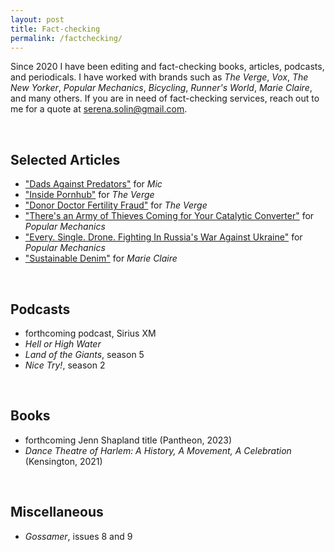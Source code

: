 ```yaml
---
layout: post
title: Fact-checking
permalink: /factchecking/
---
```


Since 2020 I have been editing and fact-checking books, articles, podcasts, and periodicals. I have worked with brands such as <em>The Verge</em>, <em>Vox</em>, <em>The New Yorker</em>, <em>Popular Mechanics</em>, <em>Bicycling</em>, <em>Runner's World</em>, <em>Marie Claire</em>, and many others. If you are in need of fact-checking services, reach out to me for a quote at serena.solin@gmail.com.

<br>

## Selected Articles

* <a href="https://www.mic.com/impact/dads-against-sexual-predators-youtube">"Dads Against Predators"</a> for <em>Mic</em>
* <a href="https://www.theverge.com/c/22925906/pornhub-mindgeek-content-moderation">"Inside Pornhub"</a> for <em>The Verge</em>
* <a href="https://www.theverge.com/c/23157354/doctor-donor-fertility-fraud-ancestry-23andme-dna-test">"Donor Doctor Fertility Fraud"</a> for <em>The Verge</em>
* <a href="https://www.popularmechanics.com/military/a40298287/drone-fighting-ukraine-war-russia/">"There's an Army of Thieves Coming for Your Catalytic Converter"</a> for <em>Popular Mechanics</em>
* <a href="https://www.popularmechanics.com/cars/a39813806/theres-an-army-of-thieves-coming-for-your-catalytic-converter/">"Every. Single. Drone. Fighting In Russia's War Against Ukraine"</a> for <em>Popular Mechanics</em>
* <a href="https://www.marieclaire.com/fashion/sustainable-denim/">"Sustainable Denim"</a> for <em>Marie Claire</em>
<br>

## Podcasts
* forthcoming podcast, Sirius XM
* <em>Hell or High Water</em>
* <em>Land of the Giants</em>, season 5
* <em>Nice Try!</em>, season 2
<br>

## Books
* forthcoming Jenn Shapland title (Pantheon, 2023)
* <em>Dance Theatre of Harlem: A History, A Movement, A Celebration</em> (Kensington, 2021)
<br>

## Miscellaneous
* <em>Gossamer</em>, issues 8 and 9